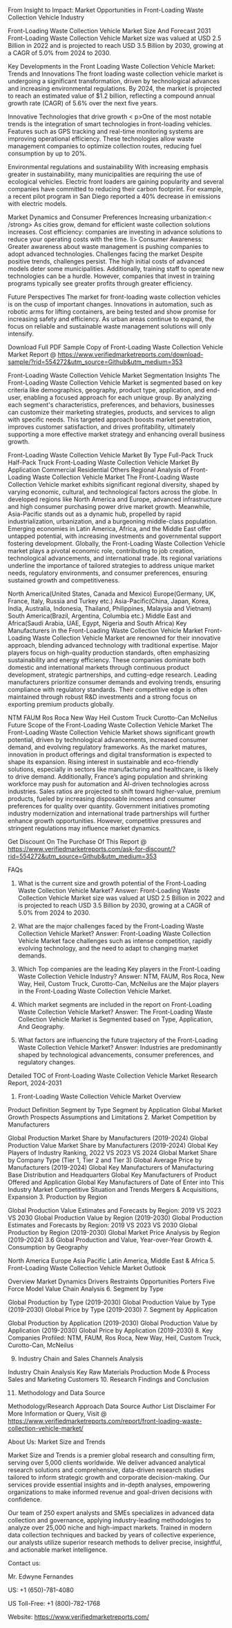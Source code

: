 From Insight to Impact: Market Opportunities in Front-Loading Waste Collection Vehicle Industry


Front-Loading Waste Collection Vehicle Market Size And Forecast 2031
Front-Loading Waste Collection Vehicle Market size was valued at USD 2.5 Billion in 2022 and is projected to reach USD 3.5 Billion by 2030, growing at a CAGR of 5.0% from 2024 to 2030.

Key Developments in the Front Loading Waste Collection Vehicle Market: Trends and Innovations
The front loading waste collection vehicle market is undergoing a significant transformation, driven by technological advances and increasing environmental regulations. By 2024, the market is projected to reach an estimated value of $1.2 billion, reflecting a compound annual growth rate (CAGR) of 5.6% over the next five years.

Innovative Technologies that drive growth
< p>One of the most notable trends is the integration of smart technologies in front-loading vehicles. Features such as GPS tracking and real-time monitoring systems are improving operational efficiency. These technologies allow waste management companies to optimize collection routes, reducing fuel consumption by up to 20%.

Environmental regulations and sustainability
With increasing emphasis greater in sustainability, many municipalities are requiring the use of ecological vehicles. Electric front loaders are gaining popularity and several companies have committed to reducing their carbon footprint. For example, a recent pilot program in San Diego reported a 40% decrease in emissions with electric models.

Market Dynamics and Consumer Preferences
Increasing urbanization:< /strong> As cities grow, demand for efficient waste collection solutions increases.
Cost efficiency: companies are investing in advance solutions to reduce your operating costs with the time. li>
Consumer Awareness: Greater awareness about waste management is pushing companies to adopt advanced technologies.
Challenges facing the market
Despite positive trends, challenges persist. The high initial costs of advanced models deter some municipalities. Additionally, training staff to operate new technologies can be a hurdle. However, companies that invest in training programs typically see greater profits through greater efficiency.

Future Perspectives
The market for front-loading waste collection vehicles is on the cusp of important changes. Innovations in automation, such as robotic arms for lifting containers, are being tested and show promise for increasing safety and efficiency. As urban areas continue to expand, the focus on reliable and sustainable waste management solutions will only intensify.

Download Full PDF Sample Copy of Front-Loading Waste Collection Vehicle Market Report @ https://www.verifiedmarketreports.com/download-sample/?rid=554272&utm_source=Github&utm_medium=353

Front-Loading Waste Collection Vehicle Market Segmentation Insights
The Front-Loading Waste Collection Vehicle Market is segmented based on key criteria like demographics, geography, product type, application, and end-user, enabling a focused approach for each unique group. By analyzing each segment's characteristics, preferences, and behaviors, businesses can customize their marketing strategies, products, and services to align with specific needs. This targeted approach boosts market penetration, improves customer satisfaction, and drives profitability, ultimately supporting a more effective market strategy and enhancing overall business growth.

Front-Loading Waste Collection Vehicle Market By Type
Full-Pack Truck
Half-Pack Truck
Front-Loading Waste Collection Vehicle Market By Application
Commercial
Residential
Others
Regional Analysis of Front-Loading Waste Collection Vehicle Market
The Front-Loading Waste Collection Vehicle market exhibits significant regional diversity, shaped by varying economic, cultural, and technological factors across the globe. In developed regions like North America and Europe, advanced infrastructure and high consumer purchasing power drive market growth. Meanwhile, Asia-Pacific stands out as a dynamic hub, propelled by rapid industrialization, urbanization, and a burgeoning middle-class population. Emerging economies in Latin America, Africa, and the Middle East offer untapped potential, with increasing investments and governmental support fostering development. Globally, the Front-Loading Waste Collection Vehicle market plays a pivotal economic role, contributing to job creation, technological advancements, and international trade. Its regional variations underline the importance of tailored strategies to address unique market needs, regulatory environments, and consumer preferences, ensuring sustained growth and competitiveness.

North America(United States, Canada and Mexico)
Europe(Germany, UK, France, Italy, Russia and Turkey etc.)
Asia-Pacific(China, Japan, Korea, India, Australia, Indonesia, Thailand, Philippines, Malaysia and Vietnam)
South America(Brazil, Argentina, Columbia etc.)
Middle East and Africa(Saudi Arabia, UAE, Egypt, Nigeria and South Africa)
Key Manufacturers in the Front-Loading Waste Collection Vehicle Market
Front-Loading Waste Collection Vehicle Market are renowned for their innovative approach, blending advanced technology with traditional expertise. Major players focus on high-quality production standards, often emphasizing sustainability and energy efficiency. These companies dominate both domestic and international markets through continuous product development, strategic partnerships, and cutting-edge research. Leading manufacturers prioritize consumer demands and evolving trends, ensuring compliance with regulatory standards. Their competitive edge is often maintained through robust R&D investments and a strong focus on exporting premium products globally.

NTM
FAUM
Ros Roca
New Way
Heil
Custom Truck
Curotto-Can
McNeilus
Future Scope of the Front-Loading Waste Collection Vehicle Market
The Front-Loading Waste Collection Vehicle Market shows significant growth potential, driven by technological advancements, increased consumer demand, and evolving regulatory frameworks. As the market matures, innovation in product offerings and digital transformation is expected to shape its expansion. Rising interest in sustainable and eco-friendly solutions, especially in sectors like manufacturing and healthcare, is likely to drive demand. Additionally, France’s aging population and shrinking workforce may push for automation and AI-driven technologies across industries. Sales ratios are projected to shift toward higher-value, premium products, fueled by increasing disposable incomes and consumer preferences for quality over quantity. Government initiatives promoting industry modernization and international trade partnerships will further enhance growth opportunities. However, competitive pressures and stringent regulations may influence market dynamics.

Get Discount On The Purchase Of This Report @ https://www.verifiedmarketreports.com/ask-for-discount/?rid=554272&utm_source=Github&utm_medium=353

FAQs
1. What is the current size and growth potential of the Front-Loading Waste Collection Vehicle Market?
Answer: Front-Loading Waste Collection Vehicle Market size was valued at USD 2.5 Billion in 2022 and is projected to reach USD 3.5 Billion by 2030, growing at a CAGR of 5.0% from 2024 to 2030.

2. What are the major challenges faced by the Front-Loading Waste Collection Vehicle Market?
Answer: Front-Loading Waste Collection Vehicle Market face challenges such as intense competition, rapidly evolving technology, and the need to adapt to changing market demands.

3. Which Top companies are the leading Key players in the Front-Loading Waste Collection Vehicle Industry?
Answer: NTM, FAUM, Ros Roca, New Way, Heil, Custom Truck, Curotto-Can, McNeilus are the Major players in the Front-Loading Waste Collection Vehicle Market.

4. Which market segments are included in the report on Front-Loading Waste Collection Vehicle Market?
Answer: The Front-Loading Waste Collection Vehicle Market is Segmented based on Type, Application, And Geography.

5. What factors are influencing the future trajectory of the Front-Loading Waste Collection Vehicle Market?
Answer: Industries are predominantly shaped by technological advancements, consumer preferences, and regulatory changes.

Detailed TOC of Front-Loading Waste Collection Vehicle Market Research Report, 2024-2031
1. Front-Loading Waste Collection Vehicle Market Overview

Product Definition
Segment by Type
Segment by Application
Global Market Growth Prospects
Assumptions and Limitations
2. Market Competition by Manufacturers

Global Production Market Share by Manufacturers (2019-2024)
Global Production Value Market Share by Manufacturers (2019-2024)
Global Key Players of Industry Ranking, 2022 VS 2023 VS 2024
Global Market Share by Company Type (Tier 1, Tier 2 and Tier 3)
Global Average Price by Manufacturers (2019-2024)
Global Key Manufacturers of Manufacturing Base Distribution and Headquarters
Global Key Manufacturers of Product Offered and Application
Global Key Manufacturers of Date of Enter into This Industry
Market Competitive Situation and Trends
Mergers & Acquisitions, Expansion
3. Production by Region

Global Production Value Estimates and Forecasts by Region: 2019 VS 2023 VS 2030
Global Production Value by Region (2019-2030)
Global Production Estimates and Forecasts by Region: 2019 VS 2023 VS 2030
Global Production by Region (2019-2030)
Global Market Price Analysis by Region (2019-2024) 3.6 Global Production and Value, Year-over-Year Growth
4. Consumption by Geography

North America
Europe
Asia Pacific
Latin America, Middle East & Africa
5. Front-Loading Waste Collection Vehicle Market Outlook

Overview
Market Dynamics
Drivers
Restraints
Opportunities
Porters Five Force Model
Value Chain Analysis 
6. Segment by Type

Global Production by Type (2019-2030)
Global Production Value by Type (2019-2030)
Global Price by Type (2019-2030)
7. Segment by Application

Global Production by Application (2019-2030)
Global Production Value by Application (2019-2030)
Global Price by Application (2019-2030)
8. Key Companies Profiled: NTM, FAUM, Ros Roca, New Way, Heil, Custom Truck, Curotto-Can, McNeilus

9. Industry Chain and Sales Channels Analysis

Industry Chain Analysis
Key Raw Materials
Production Mode & Process
Sales and Marketing
Customers
10. Research Findings and Conclusion

11. Methodology and Data Source

Methodology/Research Approach
Data Source
Author List
Disclaimer
For More Information or Query, Visit @ https://www.verifiedmarketreports.com/report/front-loading-waste-collection-vehicle-market/

About Us: Market Size and Trends

Market Size and Trends is a premier global research and consulting firm, serving over 5,000 clients worldwide. We deliver advanced analytical research solutions and comprehensive, data-driven research studies tailored to inform strategic growth and corporate decision-making. Our services provide essential insights and in-depth analyses, empowering organizations to make informed revenue and goal-driven decisions with confidence.

Our team of 250 expert analysts and SMEs specializes in advanced data collection and governance, applying industry-leading methodologies to analyze over 25,000 niche and high-impact markets. Trained in modern data collection techniques and backed by years of collective experience, our analysts utilize superior research methods to deliver precise, insightful, and actionable market intelligence.

Contact us:

Mr. Edwyne Fernandes

US: +1 (650)-781-4080

US Toll-Free: +1 (800)-782-1768

Website: https://www.verifiedmarketreports.com/
